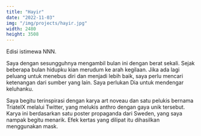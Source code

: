 ```yaml
---
title: "Hayir"
date: "2022-11-03"
img: "/img/projects/hayir.jpg"
width: 2480
height: 3508
---
```


Edisi istimewa NNN.

Saya dengan sesungguhnya mengambil bulan ini dengan berat sekali. Sejak beberapa bulan hidupku kian merudum ke arah kegilaan. Jika ada lagi peluang untuk menebus diri dan menjadi lebih baik, saya perlu mencari ketenangan dari sumber yang lain. Saya perlukan Dia untuk mendengar keluhanku.

Saya begitu terinspirasi dengan karya art noveau dan satu pelukis bernama TriatelX melalui Twitter, yang melukis anthro dengan gaya unik tersebut. Karya ini berdasarkan satu poster propaganda dari Sweden, yang saya nampak begitu menarik. Efek kertas yang dilipat itu dihasilkan menggunakan mask.
